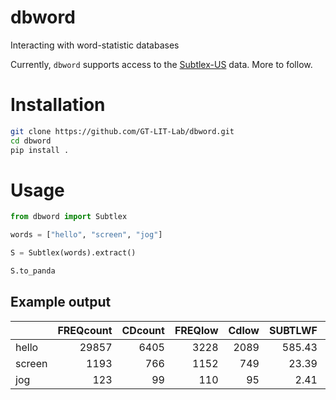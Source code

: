 # dbword
Interacting with word-statistic databases

Currently, `dbword` supports access to the [Subtlex-US](https://www.ugent.be/pp/experimentele-psychologie/en/research/documents/subtlexus) data. More to follow. 

# Installation

```bash
git clone https://github.com/GT-LIT-Lab/dbword.git
cd dbword
pip install .
```

# Usage

```python
from dbword import Subtlex

words = ["hello", "screen", "jog"]

S = Subtlex(words).extract()

S.to_panda
```
## Example output
|        |   FREQcount |   CDcount |   FREQlow |   Cdlow |   SUBTLWF |   Lg10WF |   SUBTLCD |   Lg10CD |
|:-------|------------:|----------:|----------:|--------:|----------:|---------:|----------:|---------:|
| hello  |       29857 |      6405 |      3228 |    2089 |    585.43 |   4.4751 |     76.36 |   3.8066 |
| screen |        1193 |       766 |      1152 |     749 |     23.39 |   3.077  |      9.13 |   2.8848 |
| jog    |         123 |        99 |       110 |      95 |      2.41 |   2.0934 |      1.18 |   2      |